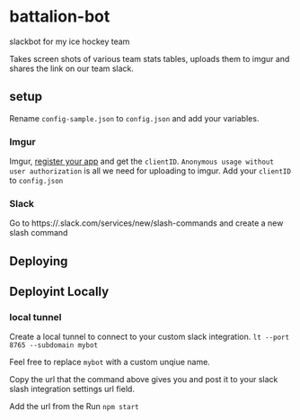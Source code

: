 # battalion-bot
slackbot for my ice hockey team

Takes screen shots of various team stats tables, uploads them to imgur and shares the link on our team slack.

## setup

Rename `config-sample.json` to `config.json` and add your variables. 

### Imgur

Imgur, [register your app](https://api.imgur.com/oauth2/addclient) and get the `clientID`. `Anonymous usage without user authorization` is all we need for uploading to imgur. Add your `clientID` to `config.json`

### Slack

Go to https://.slack.com/services/new/slash-commands and create a new slash command

## Deploying

## Deployint Locally

### local tunnel

Create a local tunnel to connect to your custom slack integration. 
```lt --port 8765 --subdomain mybot```

Feel free to replace `mybot` with a custom unqiue name. 

Copy the url that the command above gives you and post it to your slack slash integration settings url field.

Add the url from the 
Run `npm start` 



